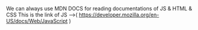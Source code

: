 We can always use MDN DOCS for reading documentations of JS & HTML & CSS
This is the link of JS -->( https://developer.mozilla.org/en-US/docs/Web/JavaScript )
